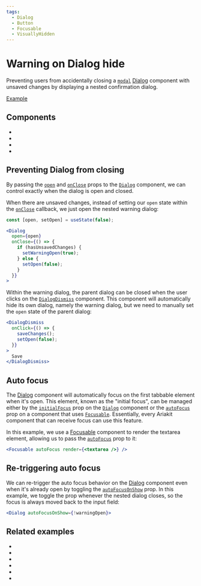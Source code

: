 ```yaml
---
tags:
  - Dialog
  - Button
  - Focusable
  - VisuallyHidden
---
```


# Warning on Dialog hide

<div data-description>

Preventing users from accidentally closing a [`modal`](/reference/dialog#modal) [Dialog](/components/dialog) component with unsaved changes by displaying a nested confirmation dialog.

</div>

<div data-tags></div>

<a href="./index.tsx" data-playground>Example</a>

## Components

<div data-cards="components">

- [](/components/dialog)
- [](/components/button)
- [](/components/focusable)
- [](/components/visually-hidden)

</div>

## Preventing Dialog from closing

By passing the [`open`](/reference/dialog#open) and [`onClose`](/reference/dialog#onclose) props to the [`Dialog`](/reference/dialog) component, we can control exactly when the dialog is open and closed.

When there are unsaved changes, instead of setting our `open` state within the [`onClose`](/reference/dialog#onclose) callback, we just open the nested warning dialog:

```jsx {7,9}
const [open, setOpen] = useState(false);

<Dialog
  open={open}
  onClose={() => {
    if (hasUnsavedChanges) {
      setWarningOpen(true);
    } else {
      setOpen(false);
    }
  }}
>
```

Within the warning dialog, the parent dialog can be closed when the user clicks on the [`DialogDismiss`](/reference/dialog-dismiss) component. This component will automatically hide its own dialog, namely the warning dialog, but we need to manually set the `open` state of the parent dialog:

```jsx {2-5}
<DialogDismiss
  onClick={() => {
    saveChanges();
    setOpen(false);
  }}
>
  Save
</DialogDismiss>
```

## Auto focus

The [Dialog](/components/dialog) component will automatically focus on the first tabbable element when it's open. This element, known as the "initial focus", can be managed either by the [`initialFocus`](/reference/dialog#initialfocus) prop on the [`Dialog`](/reference/dialog) component or the [`autoFocus`](/reference/focusable#autofocus) prop on a component that uses [`Focusable`](/reference/focusable). Essentially, every Ariakit component that can receive focus can use this feature.

In this example, we use a [Focusable](/components/focusable) component to render the textarea element, allowing us to pass the [`autoFocus`](/reference/focusable#autofocus) prop to it:

```jsx
<Focusable autoFocus render={<textarea />} />
```

## Re-triggering auto focus

We can re-trigger the auto focus behavior on the [Dialog](/components/dialog) component even when it's already open by toggling the [`autoFocusOnShow`](/reference/dialog#autofocusonshow) prop. In this example, we toggle the prop whenever the nested dialog closes, so the focus is always moved back to the input field:

```jsx
<Dialog autoFocusOnShow={!warningOpen}>
```

## Related examples

<div data-cards="examples">

- [](/examples/dialog-nested)
- [](/examples/dialog-animated)
- [](/examples/dialog-backdrop-scrollable)
- [](/examples/dialog-react-toastify)
- [](/examples/dialog-next-router)
- [](/examples/combobox-textarea)

</div>
